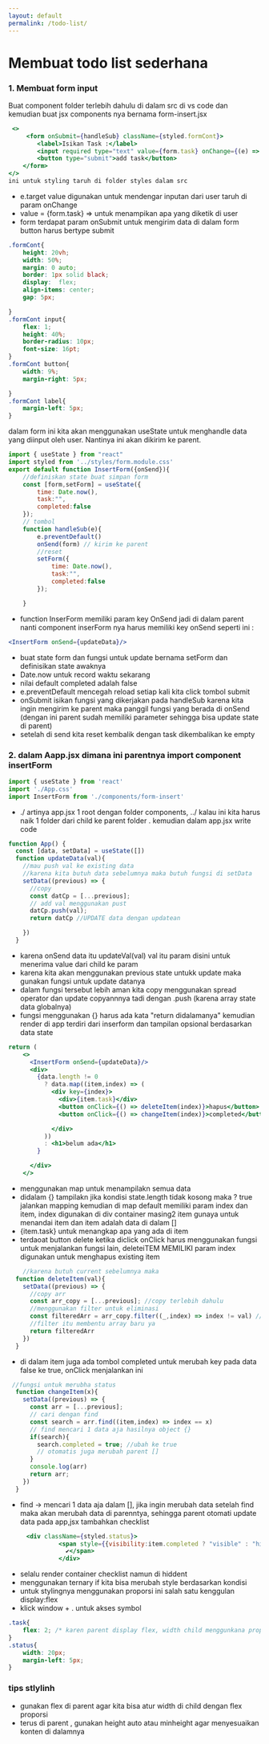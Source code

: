 ```yaml
---
layout: default
permalink: /todo-list/
---
```


# Membuat todo list sederhana
### 1. Membuat form input
Buat component folder terlebih dahulu di dalam src di vs code dan kemudian buat jsx components nya bernama form-insert.jsx
```jsx
 <>
     <form onSubmit={handleSub} className={styled.formCont}>
        <label>Isikan Task :</label>
        <input required type="text" value={form.task} onChange={(e) => setForm({...form,task:e.target.value})}/>
        <button type="submit">add task</button>
    </form>
</>
ini untuk styling taruh di folder styles dalam src
```
- e.target value digunakan untuk mendengar inputan dari user taruh di param onChange
- value = {form.task} => untuk menampikan apa yang diketik di user
- form terdapat param onSubmit untuk mengirim data di dalam form button harus bertype submit
  
```css
.formCont{
    height: 20vh;
    width: 50%;
    margin: 0 auto;
    border: 1px solid black;
    display:  flex;
    align-items: center;
    gap: 5px;

}
.formCont input{
    flex: 1;
    height: 40%;
    border-radius: 10px;
    font-size: 16pt;
}
.formCont button{
    width: 9%;
    margin-right: 5px;

}
.formCont label{
    margin-left: 5px;
}
```
dalam form ini kita akan menggunakan useState untuk menghandle data yang diinput oleh user. Nantinya ini akan dikirim ke parent. 
```jsx
import { useState } from "react"
import styled from '../styles/form.module.css'
export default function InsertForm({onSend}){
    //definiskan state buat simpan form
    const [form,setForm] = useState({
        time: Date.now(),
        task:"",
        completed:false
    });
    // tombol
    function handleSub(e){
        e.preventDefault()
        onSend(form) // kirim ke parent
        //reset
        setForm({
            time: Date.now(),
            task:"",
            completed:false
        });

    }
```
- function InserForm memiliki param key OnSend jadi di dalam parent nanti component inserForm nya harus memiliki key onSend seperti ini :
  
```jsx
<InsertForm onSend={updateData}/>
```
- buat state form dan fungsi untuk update bernama setForm dan definisikan state awaknya
- Date.now untuk record waktu sekarang
- nilai default completed adalah false
- e.preventDefault mencegah reload setiap kali kita click tombol submit
- onSubmit isikan fungsi yang dikerjakan pada handleSub karena kita ingin mengirim ke parent maka panggil fungsi yang berada di onSend (dengan ini parent sudah memiliki parameter sehingga bisa update state di parent)
- setelah di send kita reset kembalik dengan task dikembalikan ke empty

### 2. dalam Aapp.jsx dimana ini parentnya import component insertForm

```jsx
import { useState } from 'react'
import './App.css'
import InsertForm from './components/form-insert'
```
- ./ artinya app.jsx 1 root dengan folder components, ../ kalau ini kita harus naik 1 folder dari child ke parent folder .
kemudian dalam app.jsx write code
```jsx
function App() {
  const [data, setData] = useState([])
  function updateData(val){
    //mau push val ke existing data
    //karena kita butuh data sebelumnya maka butuh fungsi di setData
    setData((previous) => {
      //copy
      const datCp = [...previous];
      // add val menggunakan pust
      datCp.push(val);
      return datCp //UPDATE data dengan updatean

    })
  }
```
- karena onSend data itu updateVal(val) val itu param disini untuk menerima value dari child ke param
- karena kita akan menggunakan previous state untukk update maka gunakan fungsi untuk update datanya 
- dalam fungsi tersebut lebih aman kita copy menggunakan spread operator dan update copyannnya tadi dengan .push (karena array state data globalnya)
- fungsi menggunakan {} harus ada kata "return didalamanya"
kemudian render di app terdiri dari inserform dan tampilan opsional berdasarkan data state
```.jsx
return (
    <>
      <InsertForm onSend={updateData}/>
      <div>
        {data.length != 0 
          ? data.map((item,index) => (
            <div key={index}>
              <div>{item.task}</div>
              <button onClick={() => deleteItem(index)}>hapus</button>
              <button onClick={() => changeItem(index)}>completed</button>

            </div>
          ))
          : <h1>belum ada</h1>
        }

      </div>
    </>
```
- menggunakan map untuk menampilakn semua data
-  didalam {} tampilakn jika kondisi state.length tidak kosong maka ? true jalankan mapping kemudian di map default memiliki param index dan item,  index digunakan di div container masing2 item gunaya untuk menandai item dan item adalah data di dalam []
- {item.task} untuk menangkap apa yang ada di item
- terdaoat button delete ketika diclick onClick harus menggunakan fungsi untuk menjalankan fungsi lain, deleteiTEM MEMILIKI param index digunakan untuk menghapus existing item
```jsx
    //karena butuh current sebelumnya maka
  function deleteItem(val){
    setData((previous) => {
      //copy arr
      const arr_copy = [...previous]; //copy terlebih dahulu
      //menggunakan filter untuk eliminasi
      const filteredArr = arr_copy.filter((_,index) => index != val) //menggunakan filter
      //filter itu membentu array baru ya
      return filteredArr
    })
  }
```
- di dalam item juga ada tombol completed untuk merubah key pada data false ke true, onClick menjalankan ini
```jsx
 //fungsi untuk merubha status
  function changeItem(x){
    setData((previous) => {
      const arr = [...previous];
      // cari dengan find
      const search = arr.find((item,index) => index == x)
      // find mencari 1 data aja hasilnya object {}
      if(search){
        search.completed = true; //ubah ke true
        // otomatis juga merubah parent []
      }
      console.log(arr)
      return arr;
    })
  }
```
- find -> mencari 1 data aja dalam [], jika ingin merubah data setelah find maka akan merubah data di parenntya, sehingga parent otomati update data
pada app,jsx tambahkan checklist
```jsx
     <div className={styled.status}>
              <span style={{visibility:item.completed ? "visible" : "hidden"}}>
                ✔</span>
              </div>
```
- selalu render container checklist namun di hiddent
- menggunakan ternary if kita bisa merubah style berdasarkan kondisi
- untuk stylingnya menggunakan proporsi ini salah satu kenggulan display:flex
- klick window + . untuk akses symbol
```css
.task{
    flex: 2; /* karen parent display flex, width child menggunkana proporsi menagatur width */
}
.status{
    width: 20px;
    margin-left: 5px;
}
```
### tips stlylinh
- gunakan flex di parent agar kita bisa atur width di child dengan flex proporsi
- terus di parent , gunakan height auto atau minheight agar menyesuaikan konten di dalamnya
